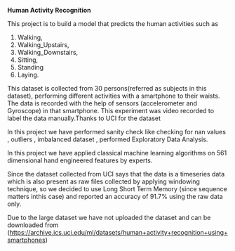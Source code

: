 **Human Activity Recognition**

This project is to build a model that predicts the human activities such as 
1. Walking, 
2. Walking_Upstairs, 
3. Walking_Downstairs, 
4. Sitting, 
5. Standing  
6. Laying.

This dataset is collected from 30 persons(referred as subjects in this dataset),
performing different activities with a smartphone to their waists. 
The data is recorded with the help of sensors (accelerometer and Gyroscope) in that smartphone. 
This experiment was video recorded to label the data manually.Thanks to UCI for the dataset

In this project we have performed sanity check like checking for nan values , outliers , imbalanced dataset ,
performed Exploratory Data Analysis.

In this project we have applied classical machine learning algorithms on 561 dimensional hand engineered features by experts.

Since the dataset collected from UCI says that the data is a timeseries data which is also present as raw files collected by applying 
windowing technique, so we decided to use Long Short Term Memory (since sequence matters inthis case) and reported an accuracy of 91.7% 
using the raw data only.

Due to the large dataset we have not uploaded the dataset and can be downloaded from (https://archive.ics.uci.edu/ml/datasets/human+activity+recognition+using+smartphones)
